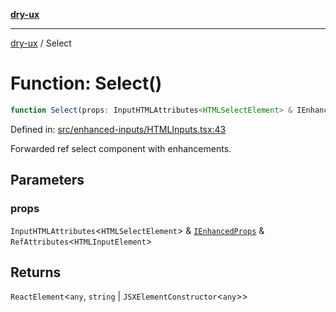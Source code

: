 [**dry-ux**](../README.md)

***

[dry-ux](../README.md) / Select

# Function: Select()

```ts
function Select(props: InputHTMLAttributes<HTMLSelectElement> & IEnhancedProps & RefAttributes<HTMLInputElement>): ReactElement<any, string | JSXElementConstructor<any>>
```

Defined in: [src/enhanced-inputs/HTMLInputs.tsx:43](https://github.com/navedr/dry-ux/blob/709faf84d0a46bbe07884742afd585685ac19a7a/src/enhanced-inputs/HTMLInputs.tsx#L43)

Forwarded ref select component with enhancements.

## Parameters

### props

`InputHTMLAttributes`\<`HTMLSelectElement`\> & [`IEnhancedProps`](../interfaces/IEnhancedProps.md) & `RefAttributes`\<`HTMLInputElement`\>

## Returns

`ReactElement`\<`any`, `string` \| `JSXElementConstructor`\<`any`\>\>
